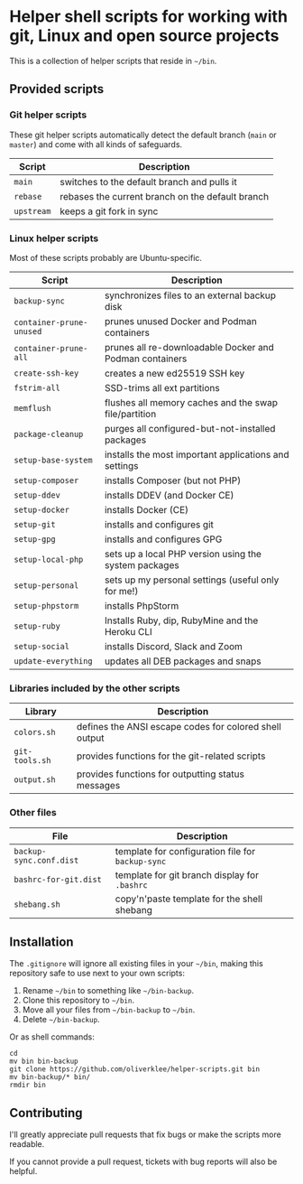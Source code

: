 # Helper shell scripts for working with git, Linux and open source projects

This is a collection of helper scripts that reside in `~/bin`.

## Provided scripts

### Git helper scripts

These git helper scripts automatically detect the default branch (`main` or `master`)
and come with all kinds of safeguards.

| Script            | Description                                        |
|-------------------|----------------------------------------------------|
| `main`            | switches to the default branch and pulls it        |
| `rebase`          | rebases the current branch on the default branch   |
| `upstream`        | keeps a git fork in sync                           |

### Linux helper scripts

Most of these scripts probably are Ubuntu-specific.

| Script                   | Description                                             |
|--------------------------|---------------------------------------------------------|
| `backup-sync`            | synchronizes files to an external backup disk           |
| `container-prune-unused` | prunes unused Docker and Podman containers              |
| `container-prune-all`    | prunes all re-downloadable Docker and Podman containers |
| `create-ssh-key`         | creates a new ed25519 SSH key                           |
| `fstrim-all`             | SSD-trims all ext partitions                            |
| `memflush`               | flushes all memory caches and the swap file/partition   |
| `package-cleanup`        | purges all configured-but-not-installed packages        |
| `setup-base-system`      | installs the most important applications and settings   |
| `setup-composer`         | installs Composer (but not PHP)                         |
| `setup-ddev`             | installs DDEV (and Docker CE)                           |
| `setup-docker`           | installs Docker (CE)                                    |
| `setup-git`              | installs and configures git                             |
| `setup-gpg`              | installs and configures GPG                             |
| `setup-local-php`        | sets up a local PHP version using the system packages   |
| `setup-personal`         | sets up my personal settings (useful only for me!)      |
| `setup-phpstorm`         | installs PhpStorm                                       |
| `setup-ruby`             | Installs Ruby, dip, RubyMine and the Heroku CLI         |
| `setup-social`           | installs Discord, Slack and Zoom                        |
| `update-everything`      | updates all DEB packages and snaps                      |

### Libraries included by the other scripts

| Library                   | Description                                            |
|---------------------------|--------------------------------------------------------|
| `colors.sh`               | defines the ANSI escape codes for colored shell output | 
| `git-tools.sh`            | provides functions for the git-related scripts         |
| `output.sh`               | provides functions for outputting status messages      |

### Other files

| File                    | Description                                       |
|-------------------------|---------------------------------------------------|
| `backup-sync.conf.dist` | template for configuration file for `backup-sync` |
| `bashrc-for-git.dist`   | template for git branch display for `.bashrc`     |
| `shebang.sh`            | copy'n'paste template for the shell shebang       |

## Installation

The `.gitignore` will ignore all existing files in your `~/bin`, making this
repository safe to use next to your own scripts:

1. Rename `~/bin` to something like `~/bin-backup`.
2. Clone this repository to `~/bin`.
3. Move all your files from `~/bin-backup` to `~/bin`.
4. Delete `~/bin-backup`.

Or as shell commands:

```shell
cd
mv bin bin-backup
git clone https://github.com/oliverklee/helper-scripts.git bin
mv bin-backup/* bin/
rmdir bin
```

## Contributing

I'll greatly appreciate pull requests that fix bugs or make the scripts more
readable.

If you cannot provide a pull request, tickets with bug reports will also be helpful.
